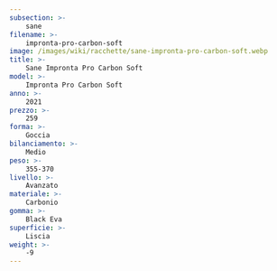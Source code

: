 ```yaml
---
subsection: >-
    sane
filename: >-
    impronta-pro-carbon-soft
image: /images/wiki/racchette/sane-impronta-pro-carbon-soft.webp
title: >-
    Sane Impronta Pro Carbon Soft
model: >-
    Impronta Pro Carbon Soft
anno: >-
    2021
prezzo: >-
    259
forma: >-
    Goccia
bilanciamento: >-
    Medio
peso: >-
    355-370
livello: >-
    Avanzato
materiale: >-
    Carbonio
gomma: >-
    Black Eva
superficie: >-
    Liscia
weight: >-
    -9
---
```

